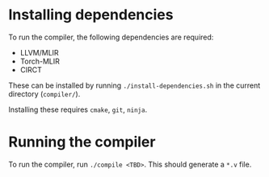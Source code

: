 # Installing dependencies

To run the compiler, the following dependencies are required:

- LLVM/MLIR
- Torch-MLIR
- CIRCT

These can be installed by running `./install-dependencies.sh` in the current directory (`compiler/`).

Installing these requires `cmake`, `git`, `ninja`.

# Running the compiler

To run the compiler, run `./compile <TBD>`. This should generate a `*.v` file.

